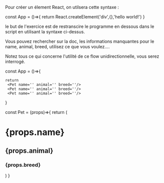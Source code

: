 Pour créer un élement React, on utilsera cette syntaxe :

const App = ()=>{ return React.createElement('div',{},'hello world!') }

le but de l'exercice est de restranscire le programme en dessous dans le script
en utilisant la syntaxe ci-dessus.

Vous pouvez rechercher sur la doc, les informations manquantes pour le name,
animal, breed, utilisez ce que vous voulez....

Notez tous ce qui concerne l'utilité de ce flow unidirectionnelle, vous serez
interrogé.

const App = ()=>{

    return
     <Pet name='' animal='' breed=''/>
     <Pet name='' animal='' breed=''/>
     <Pet name='' animal='' breed=''/>

}

const Pet = (props)=>{ return ( <div> <h1>{props.name}</h1>
<h2>{props.animal}</h2> <h3>{props.breed}</h3> </div> ) }
